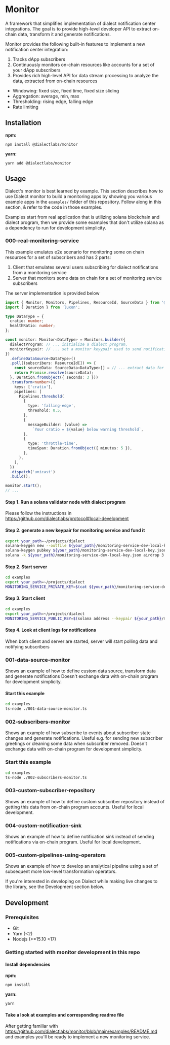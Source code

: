 # Monitor

A framework that simplifies implementation of dialect notification center integrations. The goal is to provide high-level developer API to extract on-chain data, transform it and generate notifications.

Monitor provides the following built-in features to implement a new notification center integration:

1. Tracks dApp subscribers
2. Continuously monitors on-chain resources like accounts for a set of your dApp subscribers
3. Provides rich high-level API for data stream processing to analyze the data, extracted from on-chain resources

- Windowing: fixed size, fixed time, fixed size sliding
- Aggregation: average, min, max
- Thresholding: rising edge, falling edge
- Rate limiting

## Installation

**npm:**

```shell
npm install @dialectlabs/monitor
```

**yarn:**

```shell
yarn add @dialectlabs/monitor
```

## Usage

Dialect's monitor is best learned by example. This section describes how to use Dialect monitor to build a monitoring apps by showing you various example apps in the `examples/` folder of this repository. Follow along in this section, & refer to the code in those examples.

Examples start from real application that is utilizing solana blockchain and dialect program, then we provide some examples
that don't utilize solana as a dependency to run for development simplicity.

### 000-real-monitoring-service

This example emulates e2e scenario for monitoring some on chain resources for a set of subscribers and has 2 parts:

1) Client that emulates several users subscribing for dialect notifications from a monitoring service
2) Server that monitors some data on chain for a set of monitoring service subscribers

The server implementation is provided below

```typescript
import { Monitor, Monitors, Pipelines, ResourceId, SourceData } from '@dialectlabs/monitor';
import { Duration } from 'luxon';

type DataType = {
  cratio: number;
  healthRatio: number;
};

const monitor: Monitor<DataType> = Monitors.builder({
  dialectProgram: // ... initialize a dialect program,
  monitorKeypair: // ... set a monitor keyypair used to send notifications,
})
  .defineDataSource<DataType>()
  .poll((subscribers: ResourceId[]) => {
    const sourceData: SourceData<DataType>[] = // ... extract data for set of subscribers
    return Promise.resolve(sourceData);
  }, Duration.fromObject({ seconds: 3 }))
  .transform<number>({
    keys: ['cratio'],
    pipelines: [
      Pipelines.threshold(
        {
          type: 'falling-edge',
          threshold: 0.5,
        },
        {
          messageBuilder: (value) =>
            `Your cratio = ${value} below warning threshold`,
        },
        {
          type: 'throttle-time',
          timeSpan: Duration.fromObject({ minutes: 5 }),
        },
      ),
    ],
  })
  .dispatch('unicast')
  .build();

monitor.start();
// ...
```

#### Step 1. Run a solana validator node with dialect program

Please follow the instructions in https://github.com/dialectlabs/protocol#local-development

#### Step 2. generate a new keypair for monitoring service and fund it

```bash
export your_path=~/projects/dialect
solana-keygen new --outfile ${your_path}/monitoring-service-dev-local-key.json
solana-keygen pubkey ${your_path}/monitoring-service-dev-local-key.json > ${your_path}/monitoring-service-dev-local-key.pub
solana -k ${your_path}/monitoring-service-dev-local-key.json airdrop 3
```

#### Step 2. Start server

```bash
cd examples
export your_path=~/projects/dialect
MONITORING_SERVICE_PRIVATE_KEY=$(cat ${your_path}/monitoring-service-dev-local-key.json) ts-node ./000.2-real-monoring-service-server.ts
```

#### Step 3. Start client

```bash
cd examples
export your_path=~/projects/dialect
MONITORING_SERVICE_PUBLIC_KEY=$(solana address --keypair ${your_path}/monitoring-service-dev-local-key.json) ts-node ./000.1-real-monoring-service-client.ts
```

#### Step 4. Look at client logs for notifications

When both client and server are started, server will start polling data and notifying subscribers

### 001-data-source-monitor

Shows an example of how to define custom data source, transform data and generate notifications Doesn't exchange data
with on-chain program for development simplicity.

#### Start this example

```bash
cd examples
ts-node ./001-data-source-monitor.ts
```

### 002-subscribers-monitor

Shows an example of how subscribe to events about subscriber state changes and generate notifications. Useful e.g. for
sending new subscriber greetings or cleaning some data when subscriber removed. Doesn't exchange data with on-chain
program for development simplicity.

### Start this example

```bash
cd examples
ts-node ./002-subscribers-monitor.ts
```

### 003-custom-subscriber-repository

Shows an example of how to define custom subscriber repository instead of getting this data from on-chain program
accounts. Useful for local development.

### 004-custom-notification-sink

Shows an example of how to define notification sink instead of sending notifications via on-chain program. Useful for
local development.

### 005-custom-pipelines-using-operators

Shows an example of how to develop an analytical pipeline using a set of subsequent more low-level transformation
operators.

If you're interested in developing on Dialect while making live changes to the library, see the Development section below.

## Development

### Prerequisites

- Git
- Yarn (<2)
- Nodejs (>=15.10 <17)

### Getting started with monitor development in this repo

#### Install dependencies

**npm:**

```shell
npm install
```

**yarn:**

```shell
yarn
```

#### Take a look at examples and corresponding readme file

After getting familiar with https://github.com/dialectlabs/monitor/blob/main/examples/README.md and examples you'll be ready to implement a new monitoring service.